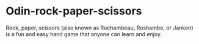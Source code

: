 # Odin-rock-paper-scissors
Rock, paper, scissors (also known as Rochambeau, Roshambo, or Janken) is a fun and easy hand game that anyone can learn and enjoy.
